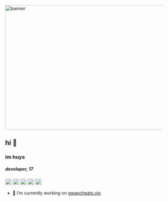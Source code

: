 <img src="https://media.discordapp.net/attachments/1333855131103396001/1338013637666672730/GettyImages-2166462891_WEB_1.png?ex=67aadb4e&is=67a989ce&hm=ed7484f38f017564dfc902eaffb574a2c6399c20a8a4dc3bc2cab230c389fd0e&=&format=webp&quality=lossless&width=1472&height=982" alt="banner" height="400" width="800">

## hi 👋

<h3> im huys </h3>
<h5> developer, 17 </h5>

<img src="https://abrudz.github.io/logos/Python.svg" alt="logo" width="20"/> <img src="https://abrudz.github.io/logos/JS.svg" alt="logo" width="20"/>  <img src="https://abrudz.github.io/logos/Java.svg" alt="logo" width="20"/> <img src="https://abrudz.github.io/logos/Lua.svg" alt="logo" width="20"/> <img src="https://docs.skriptlang.org/assets/icon.png" alt="logo" width="20"/>

- 🔭 I’m currently working on [gwapcheats.vip](https://github.com/gwapcheats)
